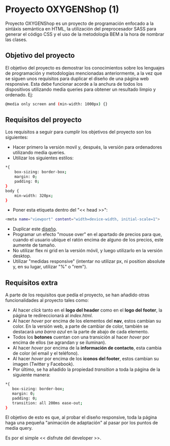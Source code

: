 # Proyecto OXYGENShop (1)

Proyecto OXYGENShop es un proyecto de programación enfocado a la sintáxis semántica en HTML, la utilización del preprocesador SASS para generar el código CSS y el uso de la metodología BEM a la hora de nombrar las clases.

## Objetivo del proyecto

El objetivo del proyecto es demostrar los conocimientos sobre los lenguajes de programación y metodologías mencionadas anteriormente, a la vez que se siguen unos requisitos para duplicar el diseño de una página web responsive. Esta debe funcionar acorde a  la anchura de todos los dispositivos utilizando media queries para obtener un resultado limpio y ordenado.
Ej:

```bash
@media only screen and (min-width: 1000px) {}
```

## Requisitos del proyecto

Los requisitos a seguir para cumplir los objetivos del proyecto son los siguientes:

* Hacer primero la versión movil y, después, la versión para ordenadores utilizando media queries.
* Utilizar los siguientes estilos:
```bash
*{
    box-sizing: border-box;
    margin: 0;
    padding: 0;
}
body {
    min-width: 320px;
}
```
* Poner esta etiqueta dentro del "<< head >>":
```bash
<meta name="viewport" content="width=device-width, initial-scale=1">
```
* Duplicar este [diseño](https://www.figma.com/file/n7pSj9KadTb6Pb6pmf10oT/OXYGEN-Shop?node-id=0%3A1).
* Programar un efecto "mouse over" en el apartado de precios para que, cuando el usuario ubique el ratón encima de alguno de los precios, este aumente de tamaño.
* No utilizar flex ni grid en la versión móvil, y luego utilizarlo en la versión desktop.
* Utilizar "medidas responsive" (intentar no utilizar px, ni position absolute y, en su lugar, utilizar "%" o "rem").

## Requisitos extra

A parte de los requisitos que pedía el proyecto, se han añadido otras funcionalidades al proyecto tales como:

+ Al hacer *click* tanto en el **logo del header** como en el **logo del footer**, la página te redireccionará al *index.html*.
+ Al hacer *hover* por encima de los elementos del **nav**, estos cambian su color. En la versión web, a parte de cambiar de color, también se destacará *una barra azul* en la parte de abajo de cada elemento.
+ Todos los **botones** cuentan con una transición al hacer *hover* por encima de ellos (se agrandan y se iluminan).
+ Al hacer *hover* por encima de la **información de contacto**, esta cambia de color (el email y el teléfono).
+ Al hacer *hover* por encima de los **iconos del footer**, estos cambian su imagen (Twitter y Facebook).
+ Por último, se ha añadido la propiedad *transition* a toda la página de la siguiente manera:
```bash
*{
   box-sizing: border-box;
   margin: 0;
   padding: 0;
   transition: all 200ms ease-out;
}
```
El objetivo de esto es que, al probar el diseño responsive, toda la página haga una pequeña "animación de adaptación" al pasar por los puntos de media query.

Es por el simple << disfrute del developer >>.
